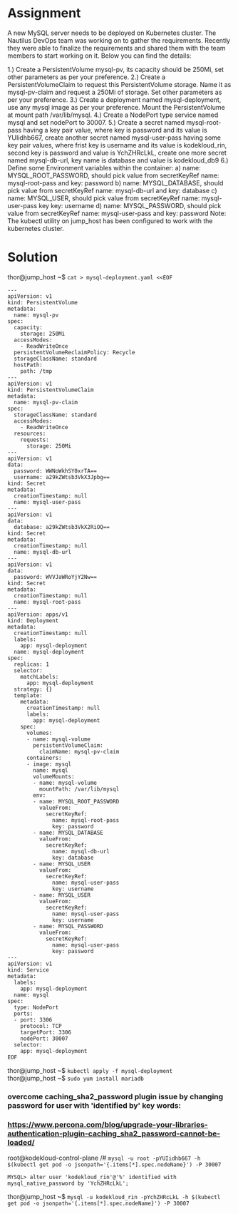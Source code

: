 # Assignment
A new MySQL server needs to be deployed on Kubernetes cluster. The Nautilus DevOps team was working on to gather the requirements. Recently they were able to finalize the requirements and shared them with the team members to start working on it. Below you can find the details:

1.) Create a PersistentVolume mysql-pv, its capacity should be 250Mi, set other parameters as per your preference.
2.) Create a PersistentVolumeClaim to request this PersistentVolume storage. Name it as mysql-pv-claim and request a 250Mi of storage. Set other parameters as per your preference.
3.) Create a deployment named mysql-deployment, use any mysql image as per your preference. Mount the PersistentVolume at mount path /var/lib/mysql.
4.) Create a NodePort type service named mysql and set nodePort to 30007.
5.) Create a secret named mysql-root-pass having a key pair value, where key is password and its value is YUIidhb667, create another secret named mysql-user-pass having some key pair values, where frist key is username and its value is kodekloud_rin, second key is password and value is YchZHRcLkL, create one more secret named mysql-db-url, key name is database and value is kodekloud_db9
6.) Define some Environment variables within the container:
a) name: MYSQL_ROOT_PASSWORD, should pick value from secretKeyRef name: mysql-root-pass and key: password
b) name: MYSQL_DATABASE, should pick value from secretKeyRef name: mysql-db-url and key: database
c) name: MYSQL_USER, should pick value from secretKeyRef name: mysql-user-pass key key: username
d) name: MYSQL_PASSWORD, should pick value from secretKeyRef name: mysql-user-pass and key: password
Note: The kubectl utility on jump_host has been configured to work with the kubernetes cluster.



# Solution

thor@jump_host ~$ `cat > mysql-deployment.yaml <<EOF`
```
---
apiVersion: v1
kind: PersistentVolume
metadata:
  name: mysql-pv
spec:
  capacity:
    storage: 250Mi
  accessModes:
    - ReadWriteOnce
  persistentVolumeReclaimPolicy: Recycle
  storageClassName: standard
  hostPath:
    path: /tmp
---
apiVersion: v1
kind: PersistentVolumeClaim
metadata:
  name: mysql-pv-claim
spec:
  storageClassName: standard
  accessModes:
    - ReadWriteOnce
  resources:
    requests:
      storage: 250Mi
---
apiVersion: v1
data:
  password: WWNoWkhSY0xrTA==
  username: a29kZWtsb3VkX3Jpbg==
kind: Secret
metadata:
  creationTimestamp: null
  name: mysql-user-pass
---
apiVersion: v1
data:
  database: a29kZWtsb3VkX2RiOQ==
kind: Secret
metadata:
  creationTimestamp: null
  name: mysql-db-url
---
apiVersion: v1
data:
  password: WVVJaWRoYjY2Nw==
kind: Secret
metadata:
  creationTimestamp: null
  name: mysql-root-pass
---
apiVersion: apps/v1
kind: Deployment
metadata:
  creationTimestamp: null
  labels:
    app: mysql-deployment
  name: mysql-deployment
spec:
  replicas: 1
  selector:
    matchLabels:
      app: mysql-deployment
  strategy: {}
  template:
    metadata:
      creationTimestamp: null
      labels:
        app: mysql-deployment
    spec:
      volumes:
      - name: mysql-volume
        persistentVolumeClaim:
          claimName: mysql-pv-claim
      containers:
      - image: mysql
        name: mysql
        volumeMounts:
        - name: mysql-volume
          mountPath: /var/lib/mysql
        env:
        - name: MYSQL_ROOT_PASSWORD
          valueFrom:
            secretKeyRef:
              name: mysql-root-pass
              key: password
        - name: MYSQL_DATABASE
          valueFrom:
            secretKeyRef:
              name: mysql-db-url
              key: database
        - name: MYSQL_USER
          valueFrom:
            secretKeyRef:
              name: mysql-user-pass
              key: username
        - name: MYSQL_USER
          valueFrom:
            secretKeyRef:
              name: mysql-user-pass
              key: username
        - name: MYSQL_PASSWORD
          valueFrom:
            secretKeyRef:
              name: mysql-user-pass
              key: password
---
apiVersion: v1
kind: Service
metadata:
  labels:
    app: mysql-deployment
  name: mysql
spec:
  type: NodePort
  ports:
  - port: 3306
    protocol: TCP
    targetPort: 3306
    nodePort: 30007
  selector:
    app: mysql-deployment                                  
EOF
```
thor@jump_host ~$ `kubectl apply -f mysql-deployment`  
thor@jump_host ~$ `sudo yum install mariadb`  

### overcome caching_sha2_password plugin issue by changing password for user with 'identified by' key words:
### https://www.percona.com/blog/upgrade-your-libraries-authentication-plugin-caching_sha2_password-cannot-be-loaded/
root@kodekloud-control-plane /# `mysql -u root -pYUIidhb667 -h $(kubectl get pod -o jsonpath='{.items[*].spec.nodeName}') -P 30007`  
```
MYSQL> alter user 'kodekloud_rin'@'%' identified with mysql_native_password by 'YchZHRcLkL';
```
thor@jump_host ~$ `mysql -u kodekloud_rin -pYchZHRcLkL -h $(kubectl get pod -o jsonpath='{.items[*].spec.nodeName}') -P 30007`
                                  
                                  
